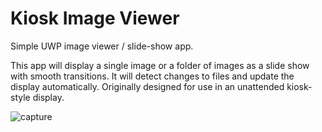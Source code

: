 Kiosk Image Viewer
==================

Simple UWP image viewer / slide-show app.

This app will display a single image or a folder of images as a slide show with smooth transitions. It will detect changes to files and update the display automatically. Originally designed for use in an unattended kiosk-style display.

![capture](capture.gif)

